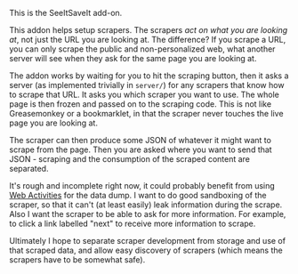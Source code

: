 This is the SeeItSaveIt add-on.

This addon helps setup scrapers.  The scrapers *act on what you are looking
at*, not just the URL you are looking at.  The difference?  If you scrape a
URL, you can only scrape the public and non-personalized web, what another
server will see when they ask for the same page you are looking at.

The addon works by waiting for you to hit the scraping button, then it
asks a server (as implemented trivially in `server/`) for any scrapers
that know how to scrape that URL.  It asks you which scraper you want
to use.  The whole page is then frozen and passed on to the scraping
code.  This is not like Greasemonkey or a bookmarklet, in that the
scraper never touches the live page you are looking at.

The scraper can then produce some JSON of whatever it might want to
scrape from the page.  Then you are asked where you want to send that
JSON - scraping and the consumption of the scraped content are separated.

It's rough and incomplete right now, it could probably benefit from
using [Web Activities](https://wiki.mozilla.org/WebAPI/WebActivities)
for the data dump.  I want to do good sandboxing of the scraper, so
that it can't (at least easily) leak information during the scrape.
Also I want the scraper to be able to ask for more information.  For
example, to click a link labelled "next" to receive more information
to scrape.

Ultimately I hope to separate scraper development from storage and use
of that scraped data, and allow easy discovery of scrapers (which
means the scrapers have to be somewhat safe).
